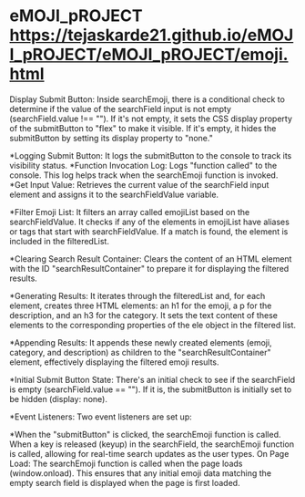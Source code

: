# eMOJI_pROJECT  https://tejaskarde21.github.io/eMOJI_pROJECT/eMOJI_pROJECT/emoji.html

Display Submit Button: Inside searchEmoji, there is a conditional check to determine if the value of the searchField input is not empty (searchField.value !== ""). If it's not empty, it sets the CSS display property of the submitButton to "flex" to make it visible. If it's empty, it hides the submitButton by setting its display property to "none."

*Logging Submit Button: It logs the submitButton to the console to track its visibility status.
*Function Invocation Log: Logs "function called" to the console. This log helps track when the searchEmoji function is invoked.
*Get Input Value: Retrieves the current value of the searchField input element and assigns it to the searchFieldValue variable.

*Filter Emoji List: It filters an array called emojiList based on the searchFieldValue. It checks if any of the elements in emojiList have aliases or tags that start with searchFieldValue. If a match is found, the element is included in the filteredList.

*Clearing Search Result Container: Clears the content of an HTML element with the ID "searchResultContainer" to prepare it for displaying the filtered results.

*Generating Results: It iterates through the filteredList and, for each element, creates three HTML elements: an h1 for the emoji, a p for the description, and an h3 for the category. It sets the text content of these elements to the corresponding properties of the ele object in the filtered list.

*Appending Results: It appends these newly created elements (emoji, category, and description) as children to the "searchResultContainer" element, effectively displaying the filtered emoji results.

*Initial Submit Button State: There's an initial check to see if the searchField is empty (searchField.value == ""). If it is, the submitButton is initially set to be hidden (display: none).

*Event Listeners: Two event listeners are set up:

*When the "submitButton" is clicked, the searchEmoji function is called.
When a key is released (keyup) in the searchField, the searchEmoji function is called, allowing for real-time search updates as the user types.
On Page Load: The searchEmoji function is called when the page loads (window.onload). This ensures that any initial emoji data matching the empty search field is displayed when the page is first loaded.
